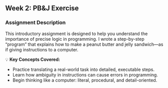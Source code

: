## **Week 2: PB&J Exercise**
 
### **Assignment Description**

This introductory assignment is designed to help you understand the importance of precise logic in programming. I wrote a step-by-step “program” that explains how to make a peanut butter and jelly sandwich—as if giving instructions to a computer.

💡 **Key Concepts Covered:**
- Practice translating a real-world task into detailed, executable steps.
- Learn how ambiguity in instructions can cause errors in programming.
- Begin thinking like a computer: literal, procedural, and detail-oriented.
